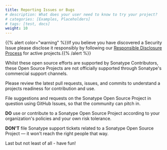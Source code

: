 ```yaml
---
title: Reporting Issues or Bugs
# description: What does your user need to know to try your project?
# categories: [Examples, Placeholders]
# tags: [test, docs]
weight: 10
---
```


{{% alert color="warning" %}}If you believe you have discovered a Security Issue please disclose it responsibly by following our [Responsible Disclosure Process](https://www.sonatype.com/report-a-security-vulnerability) for active projects.{{% /alert %}}

Whilst these open source efforts are supported by Sonatype Contributors, these Open Source Projects are not officially supported through Sonatype's commercial support channels.

Please review the latest pull requests, issues, and commits to understand a projects readiness for contribution and use.

File suggestions and requests on the Sonatype Open Source Project in question using GitHub Issues, so that the community can pitch in.

**DO** use or contribute to a Sonatype Open Source Project according to your organization's policies and your own risk tolerance.

**DON'T** file Sonatype support tickets related to a Sonatype Open Source Project — it won't reach the right people that way.

Last but not least of all - have fun!